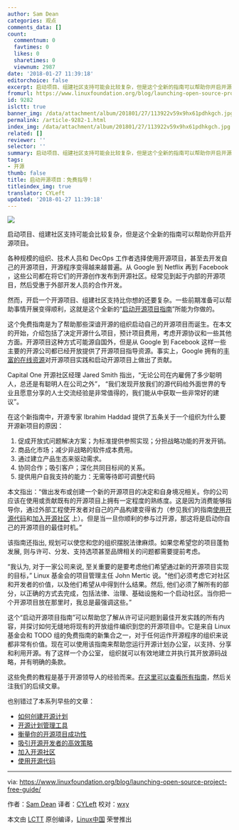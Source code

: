 ```yaml
---
author: Sam Dean
categories: 观点
comments_data: []
count:
  commentnum: 0
  favtimes: 0
  likes: 0
  sharetimes: 0
  viewnum: 2987
date: '2018-01-27 11:39:18'
editorchoice: false
excerpt: 启动项目、组建社区支持可能会比较复杂，但是这个全新的指南可以帮助你开启开源项目。
fromurl: https://www.linuxfoundation.org/blog/launching-open-source-project-free-guide/
id: 9282
islctt: true
banner_img: /data/attachment/album/201801/27/113922v59x9hx61pdhkgch.jpg
permalink: /article-9282-1.html
index_img: /data/attachment/album/201801/27/113922v59x9hx61pdhkgch.jpg.thumb.jpg
related: []
reviewer: ''
selector: ''
summary: 启动项目、组建社区支持可能会比较复杂，但是这个全新的指南可以帮助你开启开源项目。
tags:
- 开源
thumb: false
title: 启动开源项目：免费指导！
titleindex_img: true
translator: CYLeft
updated: '2018-01-27 11:39:18'
---
```


![](/data/attachment/album/201801/27/113922v59x9hx61pdhkgch.jpg)


启动项目、组建社区支持可能会比较复杂，但是这个全新的指南可以帮助你开启开源项目。


各种规模的组织、技术人员和 DecOps 工作者选择使用开源项目，甚至去开发自己的开源项目，开源程序变得越来越普遍。从 Google 到 Netflix 再到 Facebook ，这些公司都在将它们的开源创作发布到开源社区。经常见到起于内部的开源项目，然后受惠于外部开发人员的合作开发。


然而，开启一个开源项目、组建社区支持比你想的还要复杂。一些前期准备可以帮助事情开展变得顺利，这就是这个全新的“[启动开源项目指南](https://www.linuxfoundation.org/resources/open-source-guides/starting-open-source-project/)”所能为你做的。


这个免费指南是为了帮助那些深谙开源的组织启动自己的开源项目而诞生。在本文的开始，介绍包括了决定开源什么项目，预计项目费用，考虑开源协议和一些其他方面。开源项目这种方式可能源自国外，但是从 Google 到 Facebook 这样一些主要的开源公司都已经开放提供了开源项目指导资源。事实上，Google 拥有的[丰富的在线资源](https://www.linux.com/blog/learn/chapter/open-source-management/2017/5/googles-new-home-all-things-open-source-runs-deep)对开源项目实践和启动开源项目上做出了贡献。


Capital One 开源社区经理 Jared Smith 指出，“无论公司在内雇佣了多少聪明人，总还是有聪明人在公司之外”， “我们发现开放我们的源代码给外面世界的专业且愿意分享的人士交流经验是非常值得的，我们能从中获取一些非常好的建议”。


在这个新指南中，开源专家 Ibrahim Haddad 提供了五条关于一个组织为什么要开源新项目的原因：


1. 促成开放式问题解决方案；为标准提供参照实现；分担战略功能的开发开销。
2. 商品化市场；减少非战略的软件成本费用。
3. 通过建立产品生态来驱动需求。
4. 协同合作；吸引客户；深化共同目标间的关系。
5. 提供用户自我支持的能力：无需等待即可调整代码


本文指出：“做出发布或创建一个新的开源项目的决定和自身境况相关。你的公司应该在使用或贡献既有的开源项目上拥有一定程度的熟练度。这是因为消费能够指导你，通过外部工程使开发者对自己的产品构建变得省力（参见我们的指南[使用开源代码](https://www.linuxfoundation.org/using-open-source-code/)和[加入开源社区](https://www.linuxfoundation.org/participating-open-source-communities/)  上）。但是当一旦你顺利的参与过开源，那这将是启动你自己的开源项目的最佳时机。”


该指南还指出, 规划可以使您和您的组织摆脱法律麻烦。如果您希望您的项目蓬勃发展, 则与许可、分发、支持选项甚至品牌相关的问题都需要提前考虑。


“我认为, 对于一家公司来说, 至关重要的是要考虑他们希望通过新的开源项目实现的目标，” Linux 基金会的项目管理主任 John Mertic 说。"他们必须考虑它对社区和开发者的价值，以及他们希望从中得到什么结果。然后, 他们必须了解所有的部分，以正确的方式去完成，包括法律、治理、基础设施和一个启动社区。当你把一个开源项目放在那里时，我总是最强调这些。”


这个“启动开源项目指南”可以帮助您了解从许可证问题到最佳开发实践的所有内容，并探讨如何无缝地将现有的开放组件编织到您的开源项目中。它是来自 Linux 基金会和 TODO 组的免费指南的新集合之一，对于任何运作开源程序的组织来说都非常有价值。现在可以使用该指南来帮助您运行开源计划办公室，以支持、分享和利用开源。有了这样一个办公室， 组织就可以有效地建立并执行其开放源码战略，并有明确的条款。


这些免费的教程是基于开源领导人的经验而来。[在这里可以查看所有指南](https://github.com/todogroup/guides)，然后关注我们的后续文章。


也别错过了本系列早些的文章：


* [如何创建开源计划](https://github.com/todogroup/guides/blob/master/creating-an-open-source-program.md)
* [开源计划管理工具](https://www.linuxfoundation.org/blog/managing-open-source-programs-free-guide/)
* [衡量你的开源项目成功性](https://www.linuxfoundation.org/measuring-your-open-source-program-success/)
* [吸引开源开发者的高效策略](https://www.linuxfoundation.org/blog/effective-strategies-recruiting-open-source-developers/)
* [加入开源社区](https://www.linuxfoundation.org/participating-open-source-communities/)
* [使用开源代码](https://www.linuxfoundation.org/using-open-source-code/)




---


via: <https://www.linuxfoundation.org/blog/launching-open-source-project-free-guide/>


作者：[Sam Dean](https://www.linuxfoundation.org/author/sdean/) 译者：[CYLeft](https://github.com/CYLeft) 校对：[wxy](https://github.com/wxy)


本文由 [LCTT](https://github.com/LCTT/TranslateProject) 原创编译，[Linux中国](https://linux.cn/) 荣誉推出